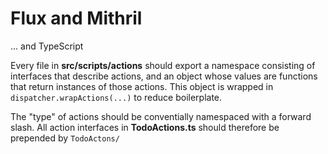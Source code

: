# Flux and Mithril
... and TypeScript


Every file in **src/scripts/actions** should export a namespace consisting of
interfaces that describe actions, and an object whose values are functions
that return instances of those actions. This object is wrapped in
`dispatcher.wrapActions(...)` to reduce boilerplate.

The "type" of actions should be conventially namespaced with a forward slash.
All action interfaces in **TodoActions.ts** should therefore be prepended by
`TodoActons/`
